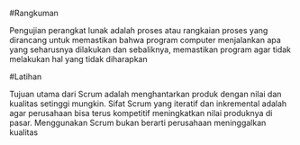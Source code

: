 #Rangkuman

Pengujian perangkat lunak adalah proses atau rangkaian proses yang dirancang untuk memastikan bahwa program computer menjalankan apa yang seharusnya dilakukan dan sebaliknya, memastikan program agar tidak melakukan hal yang tidak diharapkan

#Latihan

Tujuan utama dari Scrum adalah menghantarkan produk dengan nilai dan kualitas setinggi mungkin. Sifat Scrum yang iteratif dan inkremental adalah agar perusahaan bisa terus kompetitif meningkatkan nilai produknya di pasar. Menggunakan Scrum bukan berarti perusahaan meninggalkan kualitas
